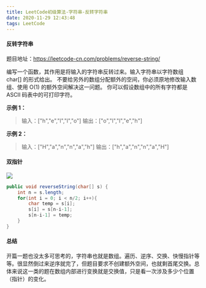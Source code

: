 ```yaml
---
title: LeetCode初级算法-字符串-反转字符串
date: 2020-11-29 12:43:48
tags: LeetCode
---
```


#### 反转字符串

题目地址：https://leetcode-cn.com/problems/reverse-string/

编写一个函数，其作用是将输入的字符串反转过来。输入字符串以字符数组 char[] 的形式给出。<!--more-->
不要给另外的数组分配额外的空间，你必须原地修改输入数组、使用 O(1) 的额外空间解决这一问题。
你可以假设数组中的所有字符都是 ASCII 码表中的可打印字符。

**示例 1：**

> 输入：["h","e","l","l","o"]
> 输出：["o","l","l","e","h"]

**示例 2：**

> 输入：["H","a","n","n","a","h"]
> 输出：["h","a","n","n","a","H"]

#### 双指针

![](https://gitee.com/Jasper-zh/blogImage/raw/0444a716a4cb903c7d19e5099f9f52fec2bba866/%E5%AD%97%E7%AC%A6%E4%B8%B2%E5%8F%8D%E8%BD%AC/1.gif)

```java
public void reverseString(char[] s) {
    int n = s.length;
    for(int i = 0; i < n/2; i++){
        char temp = s[i];
        s[i] = s[n-i-1];
        s[n-i-1] = temp;
    }
}
```

#### 总结

开篇一题也没太多可思考的，字符串也就是数组。遍历、逆序、交换、快慢指针等等。很显然倒过来逆序就完了，但题目要求不创建额外空间，也就剩首尾交换。总体来说这一类的题在数组内部进行变换就是交换值，只是看一次涉及多少个位置（指针）的变化。